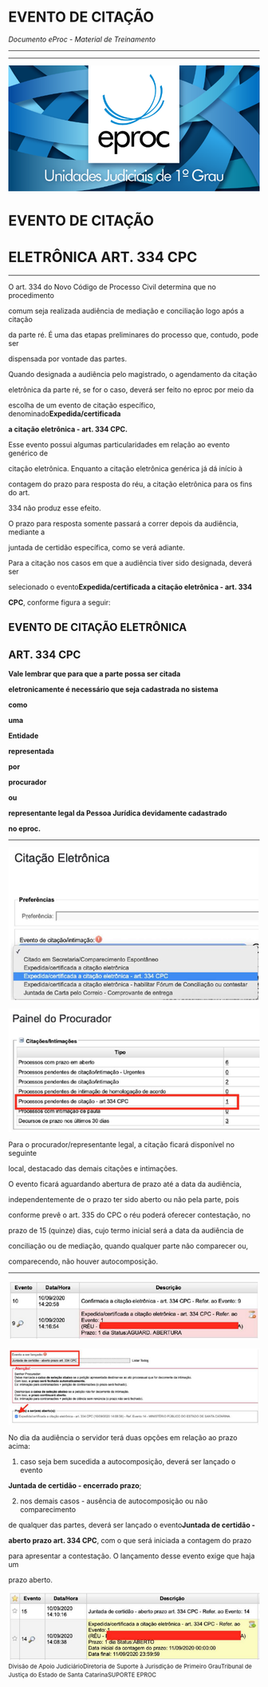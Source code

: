 # EVENTO DE CITAÇÃO

*Documento eProc - Material de Treinamento*

---

---

![Imagem Imagem_2238](imgs/Imagem_2238.png)

# EVENTO DE CITAÇÃO

# ELETRÔNICA ART. 334 CPC


---

O art. 334 do Novo Código de Processo Civil determina que no procedimento

comum seja realizada audiência de mediação e conciliação logo após a citação

da parte ré. É uma das etapas preliminares do processo que, contudo, pode ser

dispensada por vontade das partes.

Quando designada a audiência pelo magistrado, o agendamento da citação

eletrônica da parte ré, se for o caso, deverá ser feito no eproc por meio da

escolha de um evento de citação específico, denominado**Expedida/certificada**

**a citação eletrônica - art. 334 CPC.**

Esse evento possui algumas particularidades em relação ao evento genérico de

citação eletrônica. Enquanto a citação eletrônica genérica já dá início à

contagem do prazo para resposta do réu, a citação eletrônica para os fins do art.

334 não produz esse efeito.

O prazo para resposta somente passará a correr depois da audiência, mediante a

juntada de certidão específica, como se verá adiante.

Para a citação nos casos em que a audiência tiver sido designada, deverá ser

selecionado o evento**Expedida/certificada a citação eletrônica - art. 334**

**CPC**, conforme figura a seguir:

## EVENTO DE CITAÇÃO ELETRÔNICA

## ART. 334 CPC

**Vale lembrar que para que a parte possa ser citada**

**eletronicamente é necessário que seja cadastrada no sistema**

**como**

**uma**

**Entidade**

**representada**

**por**

**procurador**

**ou**

**representante legal da Pessoa Jurídica devidamente cadastrado**

**no eproc.**


---

![Imagem Imagem_2280](imgs/Imagem_2280.png)

![Imagem Imagem_2281](imgs/Imagem_2281.png)

Para o procurador/representante legal, a citação ficará disponível no seguinte

local, destacado das demais citações e intimações.

O evento ficará aguardando abertura de prazo até a data da audiência,

independentemente de o prazo ter sido aberto ou não pela parte, pois

conforme prevê o art. 335 do CPC o réu poderá oferecer contestação, no

prazo de 15 (quinze) dias, cujo termo inicial será a data da audiência de

conciliação ou de mediação, quando qualquer parte não comparecer ou,

comparecendo, não houver autocomposição.


---

![Imagem Imagem_2282](imgs/Imagem_2282.png)

![Imagem Imagem_2283](imgs/Imagem_2283.png)

No dia da audiência o servidor terá duas opções em relação ao prazo acima:

1. caso seja bem sucedida a autocomposição, deverá ser lançado o evento

**Juntada de certidão - encerrado prazo**;

2. nos demais casos - ausência de autocomposição ou não comparecimento

de qualquer das partes, deverá ser lançado o evento**Juntada de certidão -**

**aberto prazo art. 334 CPC**, com o que será iniciada a contagem do prazo

para apresentar a contestação. O lançamento desse evento exige que haja um

prazo aberto.

![Imagem Imagem_2284](imgs/Imagem_2284.png)
<small>Divisão de Apoio Judiciário</small><small>Diretoria de Suporte à Jurisdição de Primeiro Grau</small><small>Tribunal de Justiça do Estado de Santa Catarina</small><small>SUPORTE EPROC</small>
